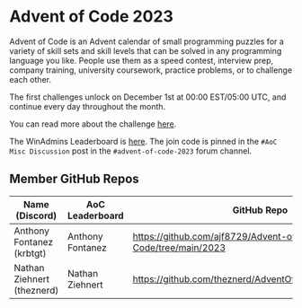 # Advent of Code 2023

Advent of Code is an Advent calendar of small programming puzzles for a variety of skill sets and skill levels that can be solved in any programming language you like. People use them as a speed contest, interview prep, company training, university coursework, practice problems, or to challenge each other.

The first challenges unlock on December 1st at 00:00 EST/05:00 UTC, and continue every day throughout the month.

You can read more about the challenge [here](https://adventofcode.com/2023/about).

The WinAdmins Leaderboard is [here](https://adventofcode.com/2023/leaderboard/private/view/1506887). The join code is pinned in the `#AoC Misc Discussion` post in the `#advent-of-code-2023` forum channel.

## Member GitHub Repos

| Name (Discord)            | AoC Leaderboard  | GitHub Repo                                                |
|---------------------------|------------------|------------------------------------------------------------|
| Anthony Fontanez (krbtgt) | Anthony Fontanez | <https://github.com/ajf8729/Advent-of-Code/tree/main/2023> |
| Nathan Ziehnert (theznerd) | Nathan Ziehnert | <https://github.com/theznerd/AdventOfCode/tree/main/2023>  |
